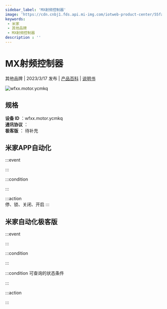 ```yaml
---
sidebar_label: 'MX射频控制器'
image: 'https://cdn.cnbj1.fds.api.mi-img.com/iotweb-product-center/55fab365d8e2ba743610443e7da246c7_1675128143506.png?GalaxyAccessKeyId=AKVGLQWBOVIRQ3XLEW&Expires=9223372036854775807&Signature=sdgogHqIOet7FNqNvOGJB6VwCS4='
keywords: 
 - 米家
 - 其他品牌
 - MX射频控制器
description : ''
---
```

# MX射频控制器

其他品牌 | 2023/3/17 发布 | [产品百科](https://home.mi.com/webapp/content/baike/product/index.html?model=wfxx.motor.ycmkq/) | [说明书](https://home.mi.com/views/introduction.html?model=wfxx.motor.ycmkq&region=cn)

![wfxx.motor.ycmkq](https://cdn.cnbj1.fds.api.mi-img.com/iotweb-product-center/55fab365d8e2ba743610443e7da246c7_1675128143506.png?GalaxyAccessKeyId=AKVGLQWBOVIRQ3XLEW&Expires=9223372036854775807&Signature=sdgogHqIOet7FNqNvOGJB6VwCS4=)

## 规格  
> 
**设备 ID** ：wfxx.motor.ycmkq  
**通讯协议** ：  
**极客版**  ： 待补充 


## 米家APP自动化  

:::event  

:::

:::condition  

:::

:::action   
停、锁、关闭、开启
:::

## 米家自动化极客版  

:::event  

:::

:::condition  

:::

:::condition 可查询的状态条件  

:::

:::action  

:::

        
